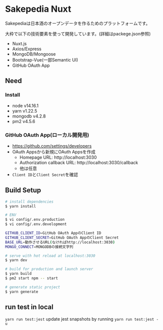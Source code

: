 # Sakepedia Nuxt

Sakepediaは日本酒のオープンデータを作るためのプラットフォームです。

大枠で以下の技術要素を使って開発しています。(詳細はpackege.json参照)

- Nuxt.js
- Axios/Express
- MongoDB/Mongoose
- Bootstrap-Vue(一部Semantic UI)
- GitHub OAuth App

## Need

### Install
- node v14.16.1
- yarn v1.22.5
- mongodb v4.2.8
- pm2 v4.5.6

### GitHub OAuth App(ローカル開発用)

- https://github.com/settings/developers
- OAuth Appsから新規にOAuth Appsを作成
  - Homepage URL: http://localhost:3030
  - Authorization callback URL: http://localhost:3030/callback
  - 他は任意
- `Client ID`と`Client Secret`を確認

## Build Setup

``` bash
# install dependencies
$ yarn install

# ENV
$ vi config/.env.production
$ vi config/.env.development

GITHUB_CLIENT_ID=GitHub OAuth AppのClient ID
GITHUB_CLIENT_SECRET=GitHub OAuth AppのClient Secret
BASE_URL=動作させるURL(なければhttp://localhost:3030)
MONGO_CONNECT=MONGODBの接続文字列

# serve with hot reload at localhost:3030
$ yarn dev

# build for production and launch server
$ yarn build
$ pm2 start npm -- start

# generate static project
$ yarn generate
```
## run test in local
`yarn run test:jest`
update jest snapshots by running `yarn run test:jest -u`